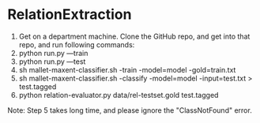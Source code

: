 # RelationExtraction

1. Get on a department machine. Clone the GitHub repo, and get into that repo, and run following commands:
2. python run.py —train
3. python run.py —test 
4. sh mallet-maxent-classifier.sh -train  -model=model -gold=train.txt
5. sh mallet-maxent-classifier.sh -classify  -model=model -input=test.txt > test.tagged
6. python relation-evaluator.py data/rel-testset.gold test.tagged


Note: Step 5 takes long time, and please ignore the "ClassNotFound" error. 